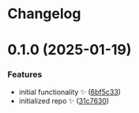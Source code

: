 # Changelog

# 0.1.0 (2025-01-19)

### Features

- initial functionality ✨ ([6bf5c33](https://github.com/JoshuaKGoldberg/eslint-fix-utils/commit/6bf5c3329eb47c43d38128328fd4501277b3c8ad))
- initialized repo ✨ ([31c7630](https://github.com/JoshuaKGoldberg/eslint-fix-utils/commit/31c7630c769a8a57b9be85247c6546baceae82f2))
